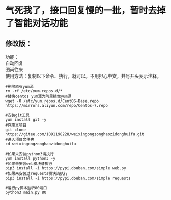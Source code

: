 # 气死我了，接口回复慢的一批，暂时去掉了智能对话功能  

## 修改版：  
功能：  
    自动回复  
    图尚往来   
使用方法：复制以下命令、执行，就可以。不用担心中文，井号开头表示注释。

```
#删除原有yum源  
rm -rf /etc/yum.repos.d/*
#替换centos yum源为阿里镜像yum源
wget -O /etc/yum.repos.d/CentOS-Base.repo https://mirrors.aliyun.com/repo/Centos-7.repo

#安装git工具
yum install git -y
#克隆本项目
git clone https://gitee.com/1091198228/weixingongzonghaozidonghuifu.git
#进入项目文件夹
cd weixingongzonghaozidonghuifu

#如果未安装python3请执行
yum install python3 -y
#如果未安装web模块请执行
pip3 install -i https://pypi.douban.com/simple web.py
#如果未安装过requests模块请执行
pip3 install -i https://pypi.douban.com/simple requests

#运行py脚本监听80端口
python3 main.py 80
```
